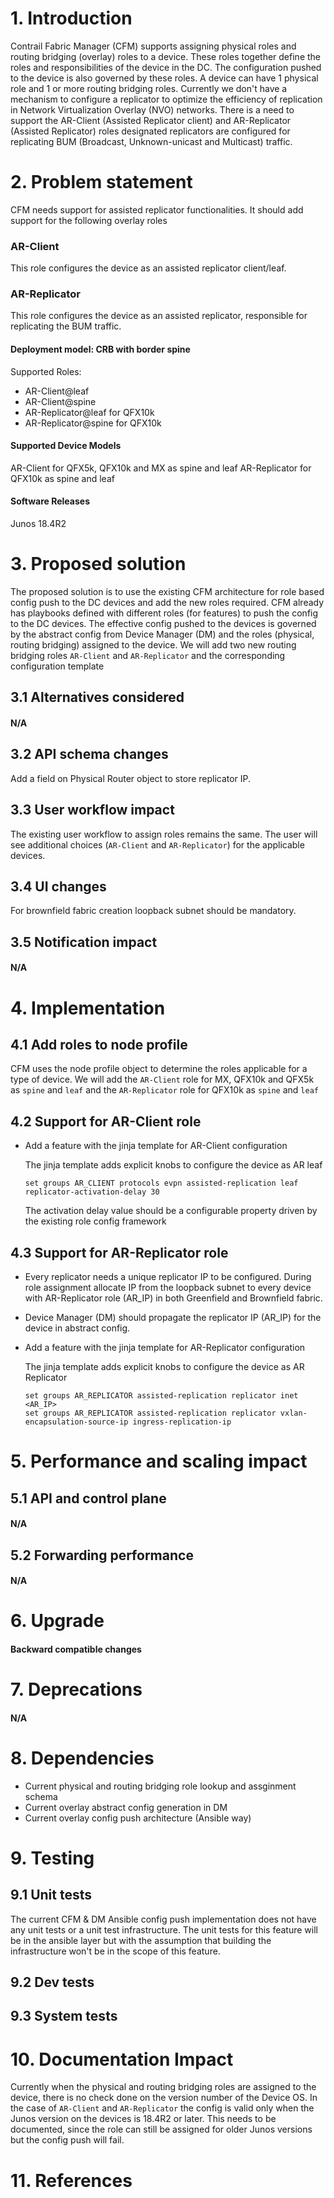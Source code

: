 # 1. Introduction
Contrail Fabric Manager (CFM) supports assigning physical roles and routing bridging (overlay) roles to a device. These roles together define the roles and responsibilities of the device in the DC. The configuration pushed to the device is also governed by these roles. A device can have 1 physical role and 1 or more routing bridging roles.
Currently we don't have a mechanism to configure a replicator to optimize the efficiency of replication in Network Virtualization Overlay (NVO) networks. There is a need to support the AR-Client (Assisted Replicator client) and AR-Replicator (Assisted Replicator) roles designated replicators are configured for replicating BUM (Broadcast, Unknown-unicast and Multicast) traffic.

# 2. Problem statement
CFM needs support for assisted replicator functionalities. It should add support for the following overlay roles
### AR-Client
This role configures the device as an assisted replicator client/leaf.

### AR-Replicator
This role configures the device as an assisted replicator, responsible for replicating the BUM traffic.

#### Deployment model: CRB with border spine
Supported Roles:
- AR-Client@leaf
- AR-Client@spine
- AR-Replicator@leaf for QFX10k
- AR-Replicator@spine for QFX10k

#### Supported Device Models
AR-Client for QFX5k, QFX10k and MX as spine and leaf
AR-Replicator for QFX10k as spine and leaf

#### Software Releases
Junos 18.4R2

# 3. Proposed solution
The proposed solution is to use the existing CFM architecture for role based config push to the DC devices and add the new roles required.
CFM already has playbooks defined with different roles (for features) to push the config to the DC devices.
The effective config pushed to the devices is governed by the abstract config from Device Manager (DM) and the roles (physical, routing bridging) assigned to the device.
We will add two new routing bridging roles `AR-Client` and `AR-Replicator` and the corresponding configuration template

## 3.1 Alternatives considered
#### N/A

## 3.2 API schema changes
Add a field on Physical Router object to store replicator IP.

## 3.3 User workflow impact
The existing user workflow to assign roles remains the same. The user will see additional choices (`AR-Client` and `AR-Replicator`) for the applicable devices.

## 3.4 UI changes
For brownfield fabric creation loopback subnet should be mandatory.

## 3.5 Notification impact
#### N/A

# 4. Implementation
## 4.1 Add roles to node profile
CFM uses the node profile object to determine the roles applicable for a type of device. We will add the `AR-Client` role for MX, QFX10k and QFX5k as `spine` and `leaf` and the `AR-Replicator` role for QFX10k as `spine` and `leaf`

## 4.2 Support for AR-Client role
- Add a feature with the jinja template for AR-Client configuration

  The jinja template adds explicit knobs to configure the device as AR leaf
  ```
  set groups AR_CLIENT protocols evpn assisted-replication leaf replicator-activation-delay 30
  ```
  The activation delay value should be a configurable property driven by the existing role config framework

## 4.3 Support for AR-Replicator role
- Every replicator needs a unique replicator IP to be configured. During role assignment allocate IP from the loopback subnet to every device with AR-Replicator role (AR_IP) in both Greenfield and Brownfield fabric.

- Device Manager (DM) should propagate the replicator IP (AR_IP) for the device in abstract config.

- Add a feature with the jinja template for AR-Replicator configuration

  The jinja template adds explicit knobs to configure the device as AR Replicator
  ```
  set groups AR_REPLICATOR assisted-replication replicator inet <AR_IP>
  set groups AR_REPLICATOR assisted-replication replicator vxlan-encapsulation-source-ip ingress-replication-ip
  ```

# 5. Performance and scaling impact
## 5.1 API and control plane
#### N/A

## 5.2 Forwarding performance
#### N/A

# 6. Upgrade
#### Backward compatible changes

# 7. Deprecations
#### N/A

# 8. Dependencies
- Current physical and routing bridging role lookup and assginment schema
- Current overlay abstract config generation in DM
- Current overlay config push architecture (Ansible way)

# 9. Testing
## 9.1 Unit tests
The current CFM & DM Ansible config push implementation does not have any unit tests or a unit test infrastructure.
The unit tests for this feature will be in the ansible layer but with the assumption that building the infrastructure won't be in the scope of this feature.

## 9.2 Dev tests
## 9.3 System tests

# 10. Documentation Impact
Currently when the physical and routing bridging roles are assigned to the device, there is no check done on the version number of the Device OS.
In the case of `AR-Client` and `AR-Replicator` the config is valid only when the Junos version on the devices is 18.4R2 or later.
This needs to be documented, since the role can still be assigned for older Junos versions but the config push will fail.

# 11. References
